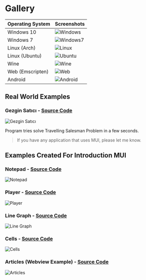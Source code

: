 # Gallery

|Operating System |Screenshots                                     |
|-----------------|------------------------------------------------|
| Windows 10      |![Windows](./pictures/windows.png "Windows 10") |
| Windows 7       |![Windows7](./pictures/windows7.png "Windows 7")|
| Linux (Arch)    |![Linux](./pictures/linux.png "Linux")          |
| Linux (Ubuntu)  |![Ubuntu](./pictures/ubuntu.png "Ubuntu")       |
| Wine            |![Wine](./pictures/wine.png "Wine")             |
| Web (Emscripten)|![Web](./pictures/web.png "Web")                |
| Android         |![Android](./pictures/android.png "Android")    |

## Real World Examples

### Gezgin Satıcı - [Source Code](https://github.com/malisipi/gezgin-satici)

![Gezgin Satıcı](./pictures/gezgin-satici.png "Gezgin Satıcı")

Program tries solve Travelling Salesman Problem in a few seconds.

> If you have any application that uses MUI, please let me know.

## Examples Created For Introduction MUI

### Notepad - [Source Code](./examples/notepad.v)

![Notepad](./pictures/notepad.png "Notepad")

### Player - [Source Code](./examples/player.v)

![Player](./pictures/player.png "Player")

### Line Graph - [Source Code](./examples/line_graph.v)

![Line Graph](./pictures/line_graph.png "Line Graph")

### Cells - [Source Code](./examples/cells.v)

![Cells](./pictures/cells.png "Cells")

### Articles (Webview Example) - [Source Code](./examples/webview/articles/)

![Articles](./pictures/articles.png)
